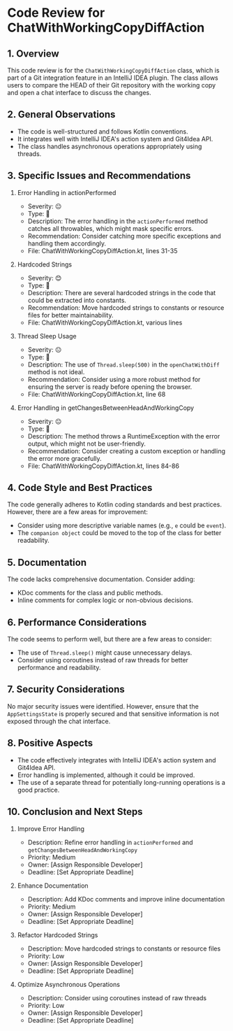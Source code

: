 # Code Review for ChatWithWorkingCopyDiffAction

## 1. Overview

This code review is for the `ChatWithWorkingCopyDiffAction` class, which is part of a Git integration feature in an IntelliJ IDEA plugin. The class allows users to compare the HEAD of their Git repository with the working copy and open a chat interface to discuss the changes.

## 2. General Observations

- The code is well-structured and follows Kotlin conventions.
- It integrates well with IntelliJ IDEA's action system and Git4Idea API.
- The class handles asynchronous operations appropriately using threads.

## 3. Specific Issues and Recommendations

1. Error Handling in actionPerformed
   - Severity: 😐
   - Type: 🐛
   - Description: The error handling in the `actionPerformed` method catches all throwables, which might mask specific errors.
   - Recommendation: Consider catching more specific exceptions and handling them accordingly.
   - File: ChatWithWorkingCopyDiffAction.kt, lines 31-35

2. Hardcoded Strings
   - Severity: 😊
   - Type: 🧹
   - Description: There are several hardcoded strings in the code that could be extracted into constants.
   - Recommendation: Move hardcoded strings to constants or resource files for better maintainability.
   - File: ChatWithWorkingCopyDiffAction.kt, various lines

3. Thread Sleep Usage
   - Severity: 😐
   - Type: 🚀
   - Description: The use of `Thread.sleep(500)` in the `openChatWithDiff` method is not ideal.
   - Recommendation: Consider using a more robust method for ensuring the server is ready before opening the browser.
   - File: ChatWithWorkingCopyDiffAction.kt, line 68

4. Error Handling in getChangesBetweenHeadAndWorkingCopy
   - Severity: 😐
   - Type: 🐛
   - Description: The method throws a RuntimeException with the error output, which might not be user-friendly.
   - Recommendation: Consider creating a custom exception or handling the error more gracefully.
   - File: ChatWithWorkingCopyDiffAction.kt, lines 84-86

## 4. Code Style and Best Practices

The code generally adheres to Kotlin coding standards and best practices. However, there are a few areas for improvement:

- Consider using more descriptive variable names (e.g., `e` could be `event`).
- The `companion object` could be moved to the top of the class for better readability.

## 5. Documentation

The code lacks comprehensive documentation. Consider adding:

- KDoc comments for the class and public methods.
- Inline comments for complex logic or non-obvious decisions.

## 6. Performance Considerations

The code seems to perform well, but there are a few areas to consider:

- The use of `Thread.sleep()` might cause unnecessary delays.
- Consider using coroutines instead of raw threads for better performance and readability.

## 7. Security Considerations

No major security issues were identified. However, ensure that the `AppSettingsState` is properly secured and that sensitive information is not exposed through the chat interface.

## 8. Positive Aspects

- The code effectively integrates with IntelliJ IDEA's action system and Git4Idea API.
- Error handling is implemented, although it could be improved.
- The use of a separate thread for potentially long-running operations is a good practice.

## 10. Conclusion and Next Steps

1. Improve Error Handling
   - Description: Refine error handling in `actionPerformed` and `getChangesBetweenHeadAndWorkingCopy`
   - Priority: Medium
   - Owner: [Assign Responsible Developer]
   - Deadline: [Set Appropriate Deadline]

2. Enhance Documentation
   - Description: Add KDoc comments and improve inline documentation
   - Priority: Medium
   - Owner: [Assign Responsible Developer]
   - Deadline: [Set Appropriate Deadline]

3. Refactor Hardcoded Strings
   - Description: Move hardcoded strings to constants or resource files
   - Priority: Low
   - Owner: [Assign Responsible Developer]
   - Deadline: [Set Appropriate Deadline]

4. Optimize Asynchronous Operations
   - Description: Consider using coroutines instead of raw threads
   - Priority: Low
   - Owner: [Assign Responsible Developer]
   - Deadline: [Set Appropriate Deadline]